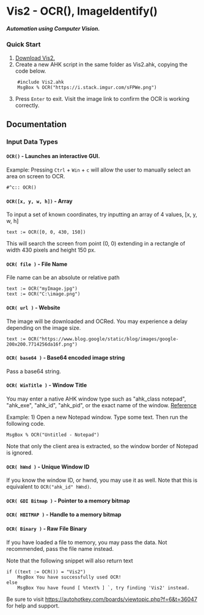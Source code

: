 # Vis2 - OCR(), ImageIdentify()
##### Automation using Computer Vision. 

### Quick Start
1. [Download Vis2.](https://github.com/iseahound/Vis2/archive/master.zip)
2. Create a new AHK script in the same folder as Vis2.ahk, copying the code below.

```
    #include Vis2.ahk
    MsgBox % OCR("https://i.stack.imgur.com/sFPWe.png")
```
    
3. Press ```Enter``` to exit. Visit the image link to confirm the OCR is working correctly. 

## Documentation
### Input Data Types
#### ```OCR()``` - Launches an interactive GUI. 
Example: Pressing ```Ctrl``` + ```Win``` + ```c``` will allow the user to manually select an area on screen to OCR. 

    #^c:: OCR()

#### ```OCR([x, y, w, h])``` - Array
To input a set of known coordinates, try inputting an array of 4 values, [x, y, w, h]

    text := OCR([0, 0, 430, 150])

This will search the screen from point (0, 0) extending in a rectangle of width 430 pixels and height 150 px. 

#### ```OCR( file )``` - File Name
File name can be an absolute or relative path

    text := OCR("myImage.jpg")
    text := OCR("C:\image.png")
    
#### ```OCR( url )``` - Website
The image will be downloaded and OCRed. You may experience a delay depending on the image size. 

    text := OCR("https://www.blog.google/static/blog/images/google-200x200.7714256da16f.png")
    
#### ```OCR( base64 )``` - Base64 encoded image string
Pass a base64 string.

#### ```OCR( WinTitle )``` - Window Title
You may enter a native AHK window type such as "ahk_class notepad", "ahk_exe", "ahk_id", "ahk_pid", or the exact name of the window. [Reference](https://autohotkey.com/docs/misc/WinTitle.htm)

Example: 1) Open a new Notepad window. Type some text. Then run the following code. 

    MsgBox % OCR("Untitled - Notepad")
    
Note that only the client area is extracted, so the window border of Notepad is ignored. 

#### ```OCR( hWnd )``` - Unique Window ID
If you know the window ID, or hwnd, you may use it as well. Note that this is equivalent to ```OCR("ahk_id" hWnd)```. 

#### ```OCR( GDI Bitmap )``` - Pointer to a memory bitmap
#### ```OCR( HBITMAP )``` - Handle to a memory bitmap
#### ```OCR( Binary )``` - Raw File Binary
If you have loaded a file to memory, you may pass the data. Not recommended, pass the file name instead. 

Note that the following snippet will also return text

    if ((text := OCR()) = "Vis2")
        MsgBox You have successfully used OCR!
    else
        MsgBox You have found [ %text% ] `, try finding 'Vis2' instead. 

Be sure to visit https://autohotkey.com/boards/viewtopic.php?f=6&t=36047 for help and support. 
